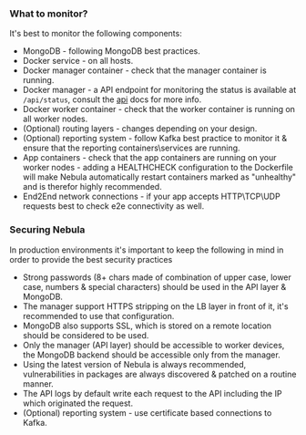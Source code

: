 ### What to monitor?

It's best to monitor the following components:

* MongoDB - following MongoDB best practices.
* Docker service - on all hosts.
* Docker manager container - check that the manager container is running.
* Docker manager - a API endpoint for monitoring the status is available at `/api/status`, consult the [api](https://github.com/nebula-orchestrator/docs/blob/master/docs/api.md) docs for more info.
* Docker worker container - check that the worker container is running on all worker nodes.
* (Optional) routing layers - changes depending on your design.
* (Optional) reporting system - follow Kafka best practice to monitor it & ensure that the reporting containers\services are running.
* App containers - check that the app containers are running on your worker nodes - adding a HEALTHCHECK configuration to the Dockerfile will make Nebula automatically restart containers marked as "unhealthy" and is therefor highly recommended.
* End2End network connections - if your app accepts HTTP\TCP\UDP requests best to check e2e connectivity as well.

### Securing Nebula

In production environments it's important to keep the following in mind in order to provide the best security practices 

* Strong passwords (8+ chars made of combination of upper case, lower case, numbers & special characters) should be used in the API layer & MongoDB.
* The manager support HTTPS stripping on the LB layer in front of it, it's recommended to use that configuration.
* MongoDB also supports SSL, which is stored on a remote location should be considered to be used.
* Only the manager (API layer) should be accessible to worker devices, the MongoDB backend should be accessible only from the manager.
* Using the latest version of Nebula is always recommended, vulnerabilities in packages are always discovered & patched on a routine manner.
* The API logs by default write each request to the API including the IP which originated the request.
* (Optional) reporting system - use certificate based connections to Kafka.